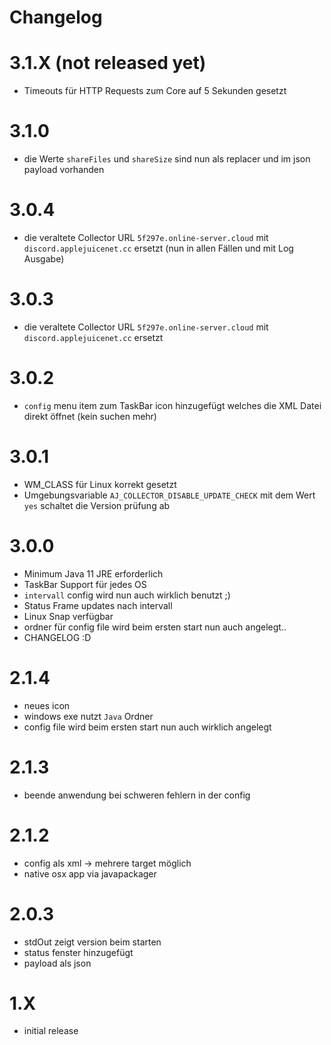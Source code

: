 # Changelog

# 3.1.X (not released yet)

- Timeouts für HTTP Requests zum Core auf 5 Sekunden gesetzt

# 3.1.0

- die Werte `shareFiles` und `shareSize` sind nun als replacer und im json payload vorhanden

# 3.0.4

- die veraltete Collector URL `5f297e.online-server.cloud` mit `discord.applejuicenet.cc` ersetzt (nun in allen Fällen und mit Log Ausgabe)

# 3.0.3

- die veraltete Collector URL `5f297e.online-server.cloud` mit `discord.applejuicenet.cc` ersetzt

# 3.0.2

- `config` menu item zum TaskBar icon hinzugefügt welches die XML Datei direkt öffnet (kein suchen mehr)

# 3.0.1

- WM_CLASS für Linux korrekt gesetzt
- Umgebungsvariable `AJ_COLLECTOR_DISABLE_UPDATE_CHECK` mit dem Wert `yes` schaltet die Version prüfung ab

# 3.0.0

- Minimum Java 11 JRE erforderlich
- TaskBar Support für jedes OS
- `intervall` config wird nun auch wirklich benutzt ;)
- Status Frame updates nach intervall
- Linux Snap verfügbar
- ordner für config file wird beim ersten start nun auch angelegt..
- CHANGELOG :D

# 2.1.4

- neues icon
- windows exe nutzt `Java` Ordner
- config file wird beim ersten start nun auch wirklich angelegt

# 2.1.3

- beende anwendung bei schweren fehlern in der config

# 2.1.2

- config als xml -> mehrere target möglich
- native osx app via javapackager

# 2.0.3

- stdOut zeigt version beim starten
- status fenster hinzugefügt
- payload als json

# 1.X

- initial release
